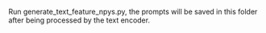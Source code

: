Run generate_text_feature_npys.py, the prompts will be saved in this folder after being processed by the text encoder.